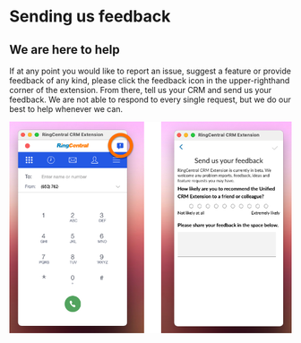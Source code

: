 # Sending us feedback

## We are here to help

If at any point you would like to report an issue, suggest a feature or provide feedback of any kind, please click the feedback icon in the upper-righthand corner of the extension. From there, tell us your CRM and send us your feedback. We are not able to respond to every single request, but we do our best to help whenever we can. 

![Feedback](img/feedback.png)
